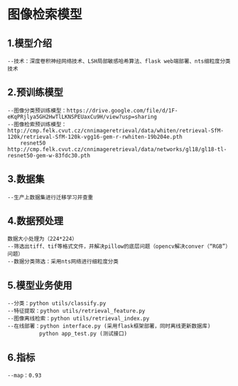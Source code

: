 # 图像检索模型

## 1.模型介绍
    --技术：深度卷积神经网络技术、LSH局部敏感哈希算法、flask web端部署、nts细粒度分类技术

## 2.预训练模型
    --图像分类预训练模型：https://drive.google.com/file/d/1F-eKqPRjlya5GH2HwTlLKNSPEUaxCu9H/view?usp=sharing
    --图像检索预训练模型：http://cmp.felk.cvut.cz/cnnimageretrieval/data/whiten/retrieval-SfM-120k/retrieval-SfM-120k-vgg16-gem-r-rwhiten-19b204e.pth
        resnet50 http://cmp.felk.cvut.cz/cnnimageretrieval/data/networks/gl18/gl18-tl-resnet50-gem-w-83fdc30.pth

## 3.数据集
    --生产上数据集进行迁移学习并查重
   
## 4.数据预处理
    数据大小处理为（224*224）
    --筛选出tiff、tif等格式文件，并解决pillow的底层问题（opencv解决conver（“RGB”）问题）
    --数据分类筛选：采用nts网络进行细粒度分类
    
## 5.模型业务使用
    --分类：python utils/classify.py
    --特征提取：python utils/retrieval_feature.py
    --图像离线检索：python utils/retrieval_index.py
    --在线部署：python interface.py (采用flask框架部署，同时离线更新数据库)
              python app_test.py (测试接口)
       
## 6.指标
    --map：0.93
    

  
